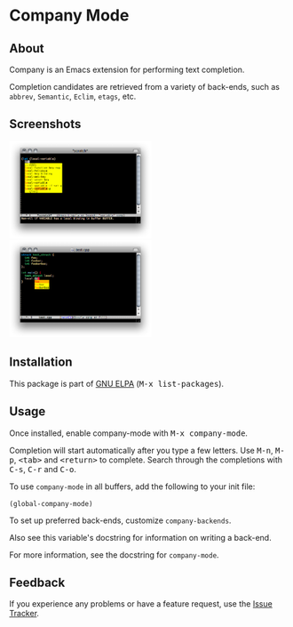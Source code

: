 Company Mode
====

About
----

Company is an Emacs extension for performing text completion.

Completion candidates are retrieved from a variety of back-ends, such as
`abbrev`, `Semantic`, `Eclim`, `etags`, etc.

Screenshots
----

[<img src="screenshots/company-elisp.png" alt="company-elisp" width="256"/>](screenshots/company-elisp.png)
[<img src="screenshots/company-cpp.png" alt="company-cpp" width="256"/>](screenshots/company-cpp.png)

Installation
----

This package is part of [GNU ELPA](http://elpa.gnu.org/) (<kbd>M-x
list-packages</kbd>).

Usage
----

Once installed, enable company-mode with <kbd>M-x company-mode</kbd>.

Completion will start automatically after you type a few letters. Use
<kbd>M-n</kbd>, <kbd>M-p</kbd>, <kbd>\<tab\></kbd> and <kbd>\<return\></kbd> to
complete. Search through the completions with <kbd>C-s</kbd>, <kbd>C-r</kbd> and
<kbd>C-o</kbd>.

To use `company-mode` in all buffers, add the following to your init file:

    (global-company-mode)

To set up preferred back-ends, customize `company-backends`.

Also see this variable's docstring for information on writing a back-end.

For more information, see the docstring for `company-mode`.

Feedback
----

If you experience any problems or have a feature request, use the
[Issue Tracker](https://github.com/dgutov/company/issues).

